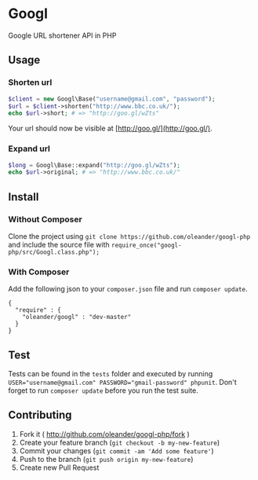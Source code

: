 # Googl

Google URL shortener API in PHP

## Usage

### Shorten url

``` php
$client = new Googl\Base("username@gmail.com", "password");
$url = $client->shorten("http://www.bbc.co.uk/");
echo $url->short; # => "http://goo.gl/wZts"
```

Your url should now be visible at [http://goo.gl/](http://goo.gl/).

### Expand url

``` php
$long = Googl\Base::expand("http://goo.gl/wZts");
echo $url->original; # => "http://www.bbc.co.uk/"
```

## Install

### Without Composer

Clone the project using `git clone https://github.com/oleander/googl-php` 
and include the source file with `require_once("googl-php/src/Googl.class.php");`

### With Composer

Add the following json to your `composer.json` file and run `composer update`.

    {
      "require" : {
        "oleander/googl" : "dev-master"
      }
    }

## Test

Tests can be found in the `tests` folder and executed by running
`USER="username@gmail.com" PASSWORD="gmail-password" phpunit`. Don't
forget to run `composer update` before you run the test suite.

## Contributing

1. Fork it ( http://github.com/oleander/googl-php/fork )
2. Create your feature branch (`git checkout -b my-new-feature`)
3. Commit your changes (`git commit -am 'Add some feature'`)
4. Push to the branch (`git push origin my-new-feature`)
5. Create new Pull Request

